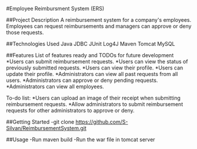 #Employee Reimbursment System (ERS)

##Project Description
A reimbursement system for a company's employees. Employees can request reimbursements and managers can approve or deny those requests.

##Technologies Used
Java
JDBC
JUnit
Log4J
Maven
Tomcat
MySQL

##Features
List of features ready and TODOs for future development
*Users can submit reimbursement requests.
*Users can view the status of previously submitted requests.
*Users can view their profile.
*Users can update their profile.
*Administrators can view all past requests from all users.
*Administrators can approve or deny pending requests.
*Administrators can view all employees.

To-do list:
*Users can upload an image of their receipt when submitting reimbursement requests.
*Allow administrators to submit reimbursement requests for other administrators to approve or deny.

##Getting Started
-git clone https://github.com/S-Silvan/ReimbursementSystem.git

##Usage
-Run maven build
-Run the war file in tomcat server
